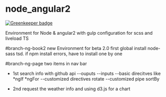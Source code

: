 # node_angular2

[![Greenkeeper badge](https://badges.greenkeeper.io/dreambo8563/node_angular2.svg)](https://greenkeeper.io/)

Environment for Node &amp; angular2 with gulp configuration for scss and liveload TS

#branch-ng-book2
new Environment for beta 2.0
first global install node-sass tsd. if npm install errors, have to install one by one

#branch-ng-page
two items in nav bar
- 1st search info with github api
--ouputs
--inputs
--basic direcitves like *ngIf *ngFor
--customized directives rotate
--customized pipe sortBy

- 2nd request the weather info and using d3.js for a chart
